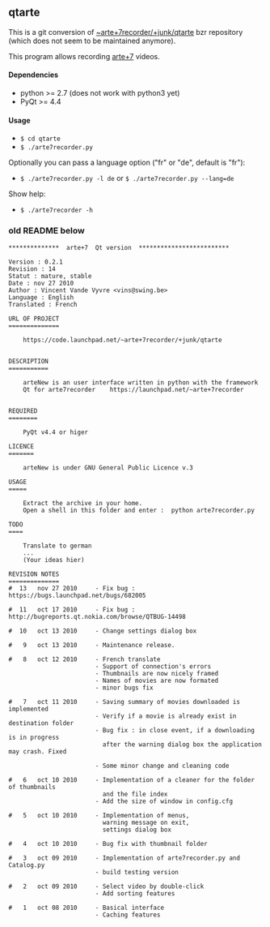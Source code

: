 ## qtarte

This is a git conversion of [~arte+7recorder/+junk/qtarte](https://launchpad.net/~arte+7recorder/+archive/ppa) bzr repository (which
does not seem to be maintained anymore).

This program allows recording [arte+7](http://videos.arte.tv) videos.

#### Dependencies

 * python >= 2.7 (does not work with python3 yet)
 * PyQt >= 4.4

#### Usage

 * `$ cd qtarte`
 * `$ ./arte7recorder.py`

Optionally you can pass a language option ("fr" or "de", default is "fr"):

 * `$ ./arte7recorder.py -l de` or `$ ./arte7recorder.py --lang=de`

Show help:

 * `$ ./arte7recorder -h`

### old README below



    **************  arte+7  Qt version  *************************
    
    Version : 0.2.1
    Revision : 14
    Statut : mature, stable
    Date : nov 27 2010
    Author : Vincent Vande Vyvre <vins@swing.be>
    Language : English
    Translated : French
    
    URL OF PROJECT
    ==============
    
        https://code.launchpad.net/~arte+7recorder/+junk/qtarte
    
    
    DESCRIPTION
    ===========
    
        arteNew is an user interface written in python with the framework
        Qt for arte7recorder    https://launchpad.net/~arte+7recorder
    
    
    REQUIRED
    ========
    
        PyQt v4.4 or higer
    
    LICENCE
    =======
    
        arteNew is under GNU General Public Licence v.3
    
    USAGE
    =====
    
        Extract the archive in your home.
        Open a shell in this folder and enter :  python arte7recorder.py
    
    TODO
    ====
    
        Translate to german
        ...
        (Your ideas hier)
    
    REVISION NOTES
    ==============
    #  13   nov 27 2010     - Fix bug : https://bugs.launchpad.net/bugs/682005
    
    #  11   oct 17 2010     - Fix bug : http://bugreports.qt.nokia.com/browse/QTBUG-14498
    
    #  10   oct 13 2010     - Change settings dialog box
    
    #   9   oct 13 2010     - Maintenance release.
    
    #   8   oct 12 2010     - French translate
                            - Support of connection's errors
                            - Thumbnails are now nicely framed
                            - Names of movies are now formated
                            - minor bugs fix
    
    #   7   oct 11 2010     - Saving summary of movies downloaded is implemented
                            - Verify if a movie is already exist in destination folder
                            - Bug fix : in close event, if a downloading is in progress
                              after the warning dialog box the application may crash. Fixed
    
                            - Some minor change and cleaning code
    
    #   6   oct 10 2010     - Implementation of a cleaner for the folder of thumbnails
                              and the file index
                            - Add the size of window in config.cfg
    
    #   5   oct 10 2010     - Implementation of menus,
                              warning message on exit,
                              settings dialog box
    
    #   4   oct 10 2010     - Bug fix with thumbnail folder
    
    #   3   oct 09 2010     - Implementation of arte7recorder.py and Catalog.py
                            - build testing version
    
    #   2   oct 09 2010     - Select video by double-click
                            - Add sorting features
    
    #   1   oct 08 2010     - Basical interface
                            - Caching features
